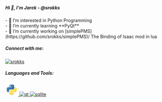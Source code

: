 <h5 align="left"></tr>Hi 👋, I'm Jarek - @srokks</h5>
- 👀 I’m interested in Python Programming </br>
- 🌱 I’m currently learning **PyQt** </br>
- 🔭 I’m currently working on [simplePMS](https://github.com/srokks/simplePMS)/ The Binding of Isaac mod in lua </br>





<h5 align="left">Connect with me:</h5>
<p align="left">
<a href="https://linkedin.com/in/srokks" target="blank"><img align="center" src="https://raw.githubusercontent.com/rahuldkjain/github-profile-readme-generator/master/src/images/icons/Social/linked-in-alt.svg" alt="srokks" height="30" width="40" /></a>
</p>


<h5 align="left">Languages and Tools:</h5>
<p align="left"> <a href="https://www.python.org" target="_blank"> <img src="https://raw.githubusercontent.com/devicons/devicon/master/icons/python/python-original.svg" alt="python" width="40" height="40"/> </a> <a href="https://www.qt.io/" target="_blank"> <img src="https://upload.wikimedia.org/wikipedia/commons/0/0b/Qt_logo_2016.svg" alt="qt" width="40" height="40"/> </a> <a href="https://www.sqlite.org/" target="_blank"> <img src="https://www.vectorlogo.zone/logos/sqlite/sqlite-icon.svg" alt="sqlite" width="40" height="40"/> </a> </p>
<!---
srokks/srokks is a ✨ special ✨ repository because its `README.md` (this file) appears on your GitHub profile.
You can click the Preview link to take a look at your changes.
--->
